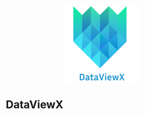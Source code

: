 <p align="center">
  <img src="https://raw.githubusercontent.com/Aaleen110/DataViewX/main/public/DataViewXLogo.png" alt="Logo" width="200"/>
</p>

# DataViewX 

